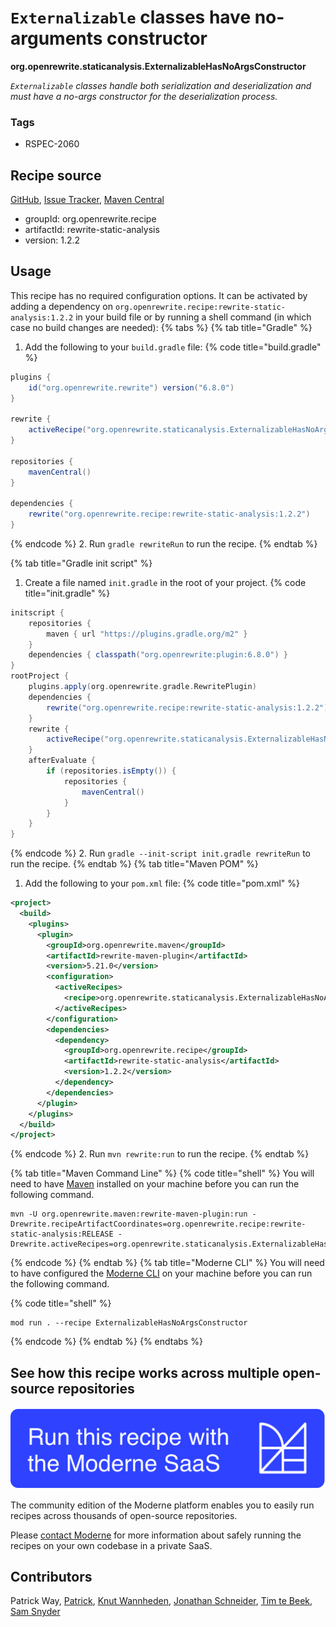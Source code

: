 # `Externalizable` classes have no-arguments constructor

**org.openrewrite.staticanalysis.ExternalizableHasNoArgsConstructor**

_`Externalizable` classes handle both serialization and deserialization and must have a no-args constructor for the deserialization process._

### Tags

* RSPEC-2060

## Recipe source

[GitHub](https://github.com/openrewrite/rewrite-static-analysis/blob/main/src/main/java/org/openrewrite/staticanalysis/ExternalizableHasNoArgsConstructor.java), [Issue Tracker](https://github.com/openrewrite/rewrite-static-analysis/issues), [Maven Central](https://central.sonatype.com/artifact/org.openrewrite.recipe/rewrite-static-analysis/1.2.2/jar)

* groupId: org.openrewrite.recipe
* artifactId: rewrite-static-analysis
* version: 1.2.2


## Usage

This recipe has no required configuration options. It can be activated by adding a dependency on `org.openrewrite.recipe:rewrite-static-analysis:1.2.2` in your build file or by running a shell command (in which case no build changes are needed): 
{% tabs %}
{% tab title="Gradle" %}
1. Add the following to your `build.gradle` file:
{% code title="build.gradle" %}
```groovy
plugins {
    id("org.openrewrite.rewrite") version("6.8.0")
}

rewrite {
    activeRecipe("org.openrewrite.staticanalysis.ExternalizableHasNoArgsConstructor")
}

repositories {
    mavenCentral()
}

dependencies {
    rewrite("org.openrewrite.recipe:rewrite-static-analysis:1.2.2")
}
```
{% endcode %}
2. Run `gradle rewriteRun` to run the recipe.
{% endtab %}

{% tab title="Gradle init script" %}
1. Create a file named `init.gradle` in the root of your project.
{% code title="init.gradle" %}
```groovy
initscript {
    repositories {
        maven { url "https://plugins.gradle.org/m2" }
    }
    dependencies { classpath("org.openrewrite:plugin:6.8.0") }
}
rootProject {
    plugins.apply(org.openrewrite.gradle.RewritePlugin)
    dependencies {
        rewrite("org.openrewrite.recipe:rewrite-static-analysis:1.2.2")
    }
    rewrite {
        activeRecipe("org.openrewrite.staticanalysis.ExternalizableHasNoArgsConstructor")
    }
    afterEvaluate {
        if (repositories.isEmpty()) {
            repositories {
                mavenCentral()
            }
        }
    }
}
```
{% endcode %}
2. Run `gradle --init-script init.gradle rewriteRun` to run the recipe.
{% endtab %}
{% tab title="Maven POM" %}
1. Add the following to your `pom.xml` file:
{% code title="pom.xml" %}
```xml
<project>
  <build>
    <plugins>
      <plugin>
        <groupId>org.openrewrite.maven</groupId>
        <artifactId>rewrite-maven-plugin</artifactId>
        <version>5.21.0</version>
        <configuration>
          <activeRecipes>
            <recipe>org.openrewrite.staticanalysis.ExternalizableHasNoArgsConstructor</recipe>
          </activeRecipes>
        </configuration>
        <dependencies>
          <dependency>
            <groupId>org.openrewrite.recipe</groupId>
            <artifactId>rewrite-static-analysis</artifactId>
            <version>1.2.2</version>
          </dependency>
        </dependencies>
      </plugin>
    </plugins>
  </build>
</project>
```
{% endcode %}
2. Run `mvn rewrite:run` to run the recipe.
{% endtab %}

{% tab title="Maven Command Line" %}
{% code title="shell" %}
You will need to have [Maven](https://maven.apache.org/download.cgi) installed on your machine before you can run the following command.

```shell
mvn -U org.openrewrite.maven:rewrite-maven-plugin:run -Drewrite.recipeArtifactCoordinates=org.openrewrite.recipe:rewrite-static-analysis:RELEASE -Drewrite.activeRecipes=org.openrewrite.staticanalysis.ExternalizableHasNoArgsConstructor
```
{% endcode %}
{% endtab %}
{% tab title="Moderne CLI" %}
You will need to have configured the [Moderne CLI](https://docs.moderne.io/moderne-cli/cli-intro) on your machine before you can run the following command.

{% code title="shell" %}
```shell
mod run . --recipe ExternalizableHasNoArgsConstructor
```
{% endcode %}
{% endtab %}
{% endtabs %}

## See how this recipe works across multiple open-source repositories

[![Moderne Link Image](/.gitbook/assets/ModerneRecipeButton.png)](https://app.moderne.io/recipes/org.openrewrite.staticanalysis.ExternalizableHasNoArgsConstructor)

The community edition of the Moderne platform enables you to easily run recipes across thousands of open-source repositories.

Please [contact Moderne](https://moderne.io/product) for more information about safely running the recipes on your own codebase in a private SaaS.

## Contributors
Patrick Way, [Patrick](mailto:patway99@gmail.com), [Knut Wannheden](mailto:knut@moderne.io), [Jonathan Schneider](mailto:jkschneider@gmail.com), [Tim te Beek](mailto:timtebeek@gmail.com), [Sam Snyder](mailto:sam@moderne.io)

